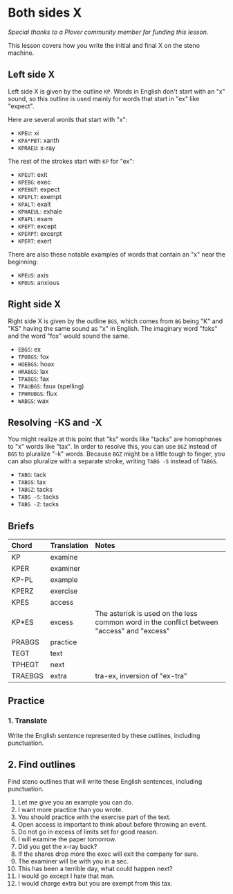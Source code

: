 # Both sides X

_Special thanks to a Plover community member for funding this lesson._

This lesson covers how you write the initial and final X on the steno machine.

## Left side X

Left side X is given by the outline `KP`. Words in English don't start with an "x" sound, so this outline is used mainly for words that start in "ex" like "expect".

<Steno-Display labels="all" stroke="X" />

Here are several words that start with "x":

- `KPEU`: xi
- `KPA*PBT`: xanth
- `KPRAEU`: x-ray

The rest of the strokes start with `KP` for "ex":

- `KPEUT`: exit
- `KPEBG`: exec
- `KPEBGT`: expect
- `KPEPLT`: exempt
- `KPALT`: exalt
- `KPHAEUL`: exhale
- `KPAPL`: exam
- `KPEPT`: except
- `KPERPT`: excerpt
- `KPERT`: exert

There are also these notable examples of words that contain an "x" near the beginning:

- `KPEUS`: axis
- `KPOUS`: anxious

## Right side X

Right side X is given by the outline `BGS`, which comes from `BG` being "K" and "KS" having the same sound as "x" in English. The imaginary word "foks" and the word "fox" would sound the same.

<Steno-Display labels="all" stroke="-X" />

- `EBGS`: ex
- `TPOBGS`: fox
- `HOEBGS`: hoax
- `HRABGS`: lax
- `TPABGS`: fax
- `TPAUBGS`: faux \(spelling\)
- `TPHRUBGS`: flux
- `WABGS`: wax

## Resolving -KS and -X

You might realize at this point that "ks" words like "tacks" are homophones to "x" words like "tax". In order to resolve this, you can use `BGZ` instead of `BGS` to pluralize "-k" words. Because `BGZ` might be a little tough to finger, you can also pluralize with a separate stroke, writing `TABG -S` instead of `TABGS`.

- `TABG`: tack
- `TABGS`: tax
- `TABGZ`: tacks
- `TABG -S`: tacks
- `TABG -Z`: tacks

## Briefs

| Chord   | Translation | Notes                                                                                      |
| :------ | :---------- | :----------------------------------------------------------------------------------------- |
| KP      | examine     |                                                                                            |
| KPER    | examiner    |                                                                                            |
| KP-PL   | example     |                                                                                            |
| KPERZ   | exercise    |                                                                                            |
| KPES    | access      |                                                                                            |
| KP\*ES  | excess      | The asterisk is used on the less common word in the conflict between "access" and "excess" |
| PRABGS  | practice    |                                                                                            |
| TEGT    | text        |                                                                                            |
| TPHEGT  | next        |                                                                                            |
| TRAEBGS | extra       | tra-ex, inversion of "ex-tra"                                                              |

## Practice

### 1. Translate

Write the English sentence represented by these outlines, including punctuation.

## 2. Find outlines

Find steno outlines that will write these English sentences, including punctuation.

1. Let me give you an example you can do.
2. I want more practice than you wrote.
3. You should practice with the exercise part of the text.
4. Open access is important to think about before throwing an event.
5. Do not go in excess of limits set for good reason.
6. I will examine the paper tomorrow.
7. Did you get the x-ray back?
8. If the shares drop more the exec will exit the company for sure.
9. The examiner will be with you in a sec.
10. This has been a terrible day, what could happen next?
11. I would go except I hate that man.
12. I would charge extra but you are exempt from this tax.
